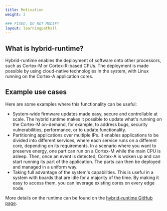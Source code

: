 ```yaml
---
title: Motivation
weight: 2

### FIXED, DO NOT MODIFY
layout: learningpathall
---
```


## What is hybrid-runtime?
Hybrid-runtime enables the deployment of software onto other processors, such as Cortex-M or Cortex-R-based CPUs. The deployment is made possible by using cloud-native technologies in the system, with Linux running on the Cortex-A application cores.

## Example use cases

Here are some examples where this functionality can be useful:

- System-wide firmware updates made easy, secure and controllable at scale. The hybrid runtime makes it possible to update what's running on the Cortex-M on-demand, for example, to address bugs, security vulnerabilities, performance, or to update functionality.
- Partitioning applications over multiple IPs. It enables applications to be divided into different services, where each service runs on a different core, depending on its requirements. In a scenario where you want to preserve energy, one part can run on a Cortex-M while the main CPU is asleep. Then, once an event is detected, Cortex-A is woken up and can start running its part of the application. The parts can then be deployed and managed in a uniform way.
- Taking full advantage of the system's capabilities. This is useful in a system with boards that are idle for a majority of the time. By making it easy to access them, you can leverage existing cores on every edge node.

More details on the runtime can be found on the [hybrid-runtime GitHub page](https://github.com/smarter-project/hybrid-runtime.git).

